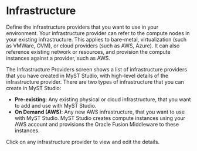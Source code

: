 # Infrastructure

Define the infrastructure providers that you want to use in your environment. Your infrastructure provider can refer to the compute nodes in your existing infrastructure. This applies to bare-metal, virtualization (such as VMWare, OVM), or cloud providers (such as AWS, Azure). It can also reference existing network or resources, and provision the compute instances against a provider, such as AWS.

The Infrastructure Providers screen shows a list of infrastructure providers that you have created in MyST Studio, with high-level details of the infrastructure provider. There are two types of infrastructure that you can create in MyST Studio:
* **Pre-existing**: Any existing physical or cloud infrastructure, that you want to add and use with MyST Studio.
* **On Demand (AWS)**: Any new AWS infrastructure, that you want to use with MyST Studio. MyST Studio creates compute instances using your AWS account and provisions the Oracle Fusion Middleware to these instances.

Click on any infrastructure provider to view and edit the details.